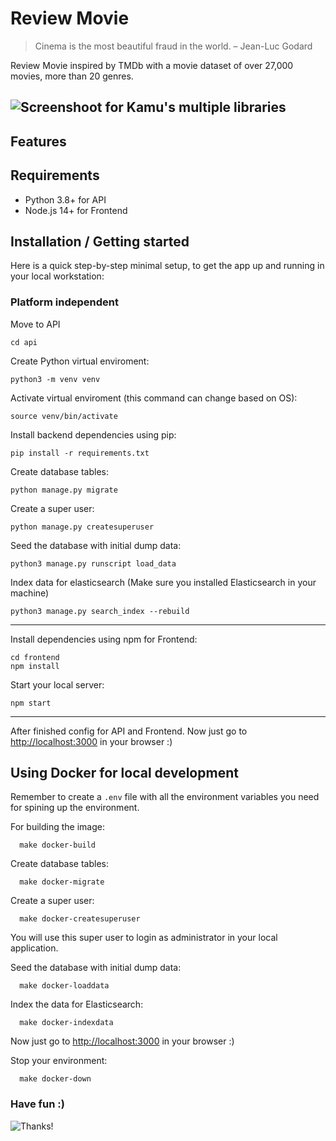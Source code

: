 # Review Movie

> Cinema is the most beautiful fraud in the world.
> – Jean-Luc Godard

Review Movie inspired by TMDb with a movie dataset of over 27,000 movies, more than 20 genres.

## ![Screenshoot for Kamu's multiple libraries](https://github.com/vinhbui107/review-movie/blob/develop/screen_shots/home_page.png?raw=true)

## Features 

## Requirements

-   Python 3.8+ for API
-   Node.js 14+ for Frontend

## Installation / Getting started

Here is a quick step-by-step minimal setup, to get the app up and running in your local workstation:

### Platform independent

Move to API

```shell
cd api
```

Create Python virtual enviroment:

```shell
python3 -m venv venv
```

Activate virtual enviroment (this command can change based on OS):

```shell
source venv/bin/activate
```

Install backend dependencies using pip:

```shell
pip install -r requirements.txt
```

Create database tables:

```shell
python manage.py migrate
```

Create a super user:

```shell
python manage.py createsuperuser
```

Seed the database with initial dump data:

```shell
python3 manage.py runscript load_data
```

Index data for elasticsearch (Make sure you installed Elasticsearch in your machine)

```shell
python3 manage.py search_index --rebuild
```

---

Install dependencies using npm for Frontend:

```shell
cd frontend
npm install
```

Start your local server:

```shell
npm start
```

---

After finished config for API and Frontend.
Now just go to [http://localhost:3000](http://localhost:8000) in your browser :)

## Using Docker for local development

Remember to create a `.env` file with all the environment variables you need for spining up the environment.

For building the image:

```shell
  make docker-build
```

Create database tables:

```shell
  make docker-migrate
```

Create a super user:

```shell
  make docker-createsuperuser
```

You will use this super user to login as administrator in your local application.

Seed the database with initial dump data:

```shell
  make docker-loaddata
```

Index the data for Elasticsearch:

```shell
  make docker-indexdata
```

Now just go to [http://localhost:3000](http://localhost:3000) in your browser :)

Stop your environment:

```shell
  make docker-down
```

### Have fun :)

![Thanks!](https://media.giphy.com/media/l4KibK3JwaVo0CjDO/giphy.gif)

